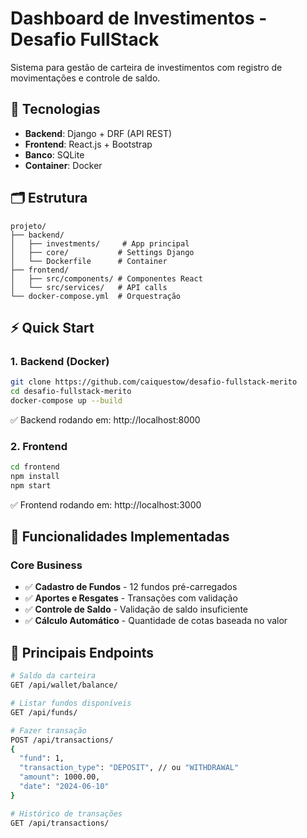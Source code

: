 # Dashboard de Investimentos - Desafio FullStack

Sistema para gestão de carteira de investimentos com registro de movimentações e controle de saldo.

## 🚀 Tecnologias

- **Backend**: Django + DRF (API REST)
- **Frontend**: React.js + Bootstrap
- **Banco**: SQLite
- **Container**: Docker

## 🗂️ Estrutura

```
projeto/
├── backend/
│   ├── investments/     # App principal
│   ├── core/           # Settings Django
│   └── Dockerfile      # Container
├── frontend/
│   ├── src/components/ # Componentes React
│   └── src/services/   # API calls
└── docker-compose.yml  # Orquestração
```

## ⚡ Quick Start

### 1. Backend (Docker)
```bash
git clone https://github.com/caiquestow/desafio-fullstack-merito
cd desafio-fullstack-merito
docker-compose up --build
```
✅ Backend rodando em: http://localhost:8000

### 2. Frontend
```bash
cd frontend
npm install
npm start
```
✅ Frontend rodando em: http://localhost:3000

## 🎯 Funcionalidades Implementadas

### Core Business
- ✅ **Cadastro de Fundos** - 12 fundos pré-carregados
- ✅ **Aportes e Resgates** - Transações com validação
- ✅ **Controle de Saldo** - Validação de saldo insuficiente
- ✅ **Cálculo Automático** - Quantidade de cotas baseada no valor

## 🔌 Principais Endpoints

```bash
# Saldo da carteira
GET /api/wallet/balance/

# Listar fundos disponíveis
GET /api/funds/

# Fazer transação
POST /api/transactions/
{
  "fund": 1,
  "transaction_type": "DEPOSIT", // ou "WITHDRAWAL"
  "amount": 1000.00,
  "date": "2024-06-10"
}

# Histórico de transações
GET /api/transactions/
```
